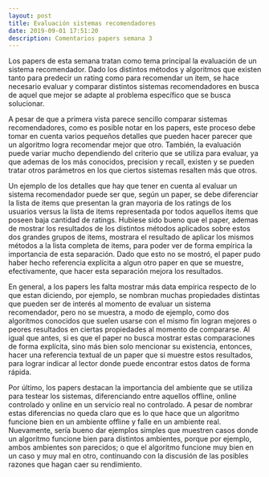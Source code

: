 ```yaml
---
layout: post
title: Evaluación sistemas recomendadores
date: 2019-09-01 17:51:20
description: Comentarios papers semana 3
---
```


Los papers de esta semana tratan como tema principal la evaluación de un sistema recomendador. Dado los distintos métodos y algoritmos que existen tanto para predecir un rating como para recomendar un item, se hace necesario evaluar y comparar distintos sistemas recomendadores en busca de aquel que mejor se adapte al problema específico que se busca solucionar.

A pesar de que a primera vista parece sencillo comparar sistemas recomendadores, como es posible notar en los papers, este proceso debe tomar en cuenta varios pequeños detalles que pueden hacer parecer que un algoritmo logra recomendar mejor que otro. También, la evaluación puede variar mucho dependiendo del criterio que se utiliza para evaluar, ya que ademas de los más conocidos, precision y recall, existen y se pueden tratar otros parámetros en los que ciertos sistemas resalten más que otros.

Un ejemplo de los detalles que hay que tener en cuenta al evaluar un sistema recomendador puede ser que, según un paper, se debe diferenciar la lista de items que presentan la gran mayoria de los ratings de los usuarios versus la lista de items representada por todos aquellos items que poseen baja cantidad de ratings. Hubiese sido bueno que el paper, ademas de mostrar los resultados de los distintos métodos aplicados sobre estos dos grandes grupos de items, mostrara el resultado de aplicar los mismos métodos a la lista completa de items, para poder ver de forma empírica la importancia de esta separación. Dado que esto no se mostró, el paper pudo haber hecho referencia explícita a algun otro paper en que se muestre, efectivamente, que hacer esta separación mejora los resultados.

En general, a los papers les falta mostrar más data empírica respecto de lo que estan diciendo, por ejemplo, se nombran muchas propiedades distintas que pueden ser de interés al momento de evaluar un sistema recomendador, pero no se muestra, a modo de ejemplo, como dos algoritmos conocidos que suelen usarse con el mismo fin logran mejores o peores resultados en ciertas propiedades al momento de compararse. Al igual que antes, si es que el paper no busca mostrar estas comparaciones de forma explícita, sino más bien solo mencionar su existencia, entonces, hacer una referencia textual de un paper que si muestre estos resultados, para lograr indicar al lector donde puede encontrar estos datos de forma rápida.

Por último, los papers destacan la importancia del ambiente que se utiliza para testear los sistemas, diferenciando entre aquellos offline, online controlado y online en un servicio real no controlado. A pesar de nombrar estas diferencias no queda claro que es lo que hace que un algoritmo funcione bien en un ambiente offline y falle en un ambiente real. Nuevamente, sería bueno dar ejemplos simples que muestren casos donde un algoritmo funcione bien para distintos ambientes, porque por ejemplo, ambos ambientes son parecidos; o que el algoritmo funcione muy bien en un caso y muy mal en otro, continuando con la discusión de las posibles razones que hagan caer su rendimiento.
